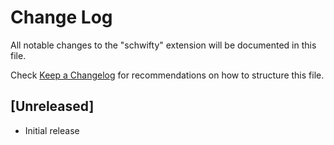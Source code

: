 # Change Log

All notable changes to the "schwifty" extension will be documented in this file.

Check [Keep a Changelog](http://keepachangelog.com/) for recommendations on how to structure this file.

## [Unreleased]

- Initial release

